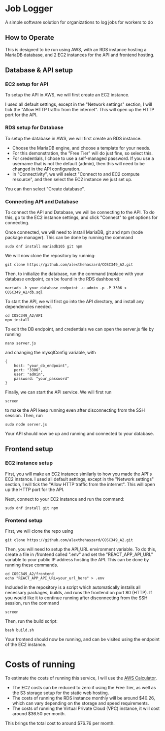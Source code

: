 # Job Logger

A simple software solution for organizations to log jobs for workers to do

## How to Operate

This is designed to be run using AWS, with an RDS instance hosting a MariaDB database, and 2 EC2 instances for the API and frontend hosting.
## Database & API setup

### EC2 setup for API

To setup the API in AWS, we will first create an EC2 instance.

I used all default settings, except in the "Network settings" section, I will tick the "Allow HTTP traffic from the internet". This will open up the HTTP port for the API.

### RDS setup for Database

To setup the database in AWS, we will first create an RDS instance.

- Choose the MariaDB engine, and choose a template for your needs.
- For this demonstration, the "Free Tier" will do just fine, so select this.
- For credentials, I chose to use a self-managed password. If you use a username that is not the default (admin), then this will need to be changed in the API configuration.
- In "Connectivity", we will select "Connect to and EC2 compute resource", and then select the EC2 instance we just set up.

You can then select "Create database".

### Connecting API and Database

To connect the API and Database, we will be connecting to the API. To do this, go to the EC2 instance settings, and click "Connect" to get options for connecting.

Once connected, we will need to install MariaDB, git and npm (node package manager). This can be done by running the command

    sudo dnf install mariadb105 git npm

We will now clone the repository by running:

    git clone https://github.com/alexthehaszard/COSC349_A2.git

Then, to initialize the database, run the command (replace with your database endpoint, can be found in the RDS dashboard):

    mariadb -h your_database_endpoint -u admin -p -P 3306 < COSC349_A2/db.sql

To start the API, we will first go into the API directory, and install any dependencies needed.

    cd COSC349_A2/API
    npm install

To edit the DB endpoint, and credentials we can open the server.js file by running

    nano server.js

and changing the mysqlConfig variable, with

```
{
    host: "your_db_endpoint",
    port: "3306",
    user: "admin",
    password: "your_password"
}
```

Finally, we can start the API service. We will first run

    screen

to make the API keep running even after disconnecting from the SSH session. Then, run

    sudo node server.js

Your API should now be up and running and connected to your database.

## Frontend setup

### EC2 instance setup

First, you will make an EC2 instance similarly to how you made the API's EC2 instance.
I used all default settings, except in the "Network settings" section, I will tick the "Allow HTTP traffic from the internet". This will open up the HTTP port for the API.

Next, connect to your EC2 instance and run the command:

    sudo dnf install git npm

### Frontend setup

First, we will clone the repo using 

    git clone https://github.com/alexthehaszard/COSC349_A2.git

Then, you will need to setup the API_URL environment variable.
To do this, create a file in /frontend called ".env" and set the "REACT_APP_API_URL" variable to your public IP address hosting the API.
This can be done by running these commands.

    cd COSC349_A2/frontend
    echo "REACT_APP_API_URL=your_url_here" > .env

Included in the repository is a script which automatically installs all necessary packages, builds, and runs the frontend on port 80 (HTTP).
If you would like it to continue running after disconnecting from the SSH session, run the command

    screen
    
Then, run the build script:

    bash build.sh

Your frontend should now be running, and can be visited using the endpoint of the EC2 instance.
    
# Costs of running

To estimate the costs of running this service, I will use the [AWS Calculator](https://calculator.aws).

- The EC2 costs can be reduced to zero if using the Free Tier, as well as the S3 storage setup for the static web hosting.
- The costs of running the RDS instance monthly will be around $40.26, which can vary depending on the storage and speed requirements.
- The costs of running the Virtual Private Cloud (VPC) instance, it will cost around $36.50 per month.

This brings the total cost to around $76.76 per month.

